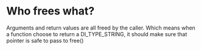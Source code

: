 # Who frees what?

Arguments and return values are all freed by the caller. Which means when a function choose to return a DI\_TYPE\_STRING, it should make sure that pointer is safe to pass to free()
